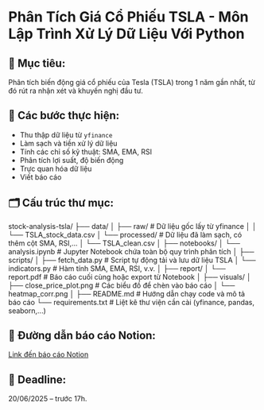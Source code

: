 # Phân Tích Giá Cổ Phiếu TSLA - Môn Lập Trình Xử Lý Dữ Liệu Với Python

## 🧠 Mục tiêu:
Phân tích biến động giá cổ phiếu của Tesla (TSLA) trong 1 năm gần nhất, từ đó rút ra nhận xét và khuyến nghị đầu tư.

## 🔧 Các bước thực hiện:
- Thu thập dữ liệu từ `yfinance`
- Làm sạch và tiền xử lý dữ liệu
- Tính các chỉ số kỹ thuật: SMA, EMA, RSI
- Phân tích lợi suất, độ biến động
- Trực quan hóa dữ liệu
- Viết báo cáo

## 🗂 Cấu trúc thư mục:
stock-analysis-tsla/
├── data/
│   ├── raw/                  # Dữ liệu gốc lấy từ yfinance
│   │   └── TSLA_stock_data.csv
│   └── processed/            # Dữ liệu đã làm sạch, có thêm cột SMA, RSI,...
│       └── TSLA_clean.csv
│
├── notebooks/
│   └── analysis.ipynb        # Jupyter Notebook chứa toàn bộ quy trình phân tích
│
├── scripts/
│   ├── fetch_data.py         # Script tự động tải và lưu dữ liệu TSLA
│   └── indicators.py         # Hàm tính SMA, EMA, RSI, v.v.
│
├── report/
│   └── report.pdf            # Báo cáo cuối cùng hoặc export từ Notebook
│
├── visuals/
│   ├── close_price_plot.png  # Các biểu đồ để chèn vào báo cáo
│   └── heatmap_corr.png
│
├── README.md                 # Hướng dẫn chạy code và mô tả báo cáo
└── requirements.txt          # Liệt kê thư viện cần cài (yfinance, pandas, seaborn,...)

## 🔗 Đường dẫn báo cáo Notion:
[Link đến báo cáo Notion](https://your-notion-link)

## 📅 Deadline:
20/06/2025 – trước 17h.